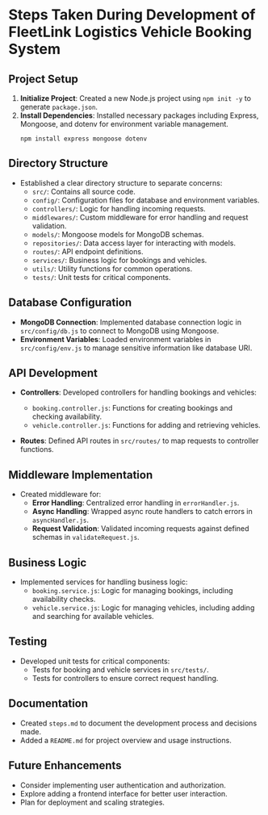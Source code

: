 # Steps Taken During Development of FleetLink Logistics Vehicle Booking System

## Project Setup
1. **Initialize Project**: Created a new Node.js project using `npm init -y` to generate `package.json`.
2. **Install Dependencies**: Installed necessary packages including Express, Mongoose, and dotenv for environment variable management.
   ```
   npm install express mongoose dotenv
   ```

## Directory Structure
- Established a clear directory structure to separate concerns:
  - `src/`: Contains all source code.
  - `config/`: Configuration files for database and environment variables.
  - `controllers/`: Logic for handling incoming requests.
  - `middlewares/`: Custom middleware for error handling and request validation.
  - `models/`: Mongoose models for MongoDB schemas.
  - `repositories/`: Data access layer for interacting with models.
  - `routes/`: API endpoint definitions.
  - `services/`: Business logic for bookings and vehicles.
  - `utils/`: Utility functions for common operations.
  - `tests/`: Unit tests for critical components.

## Database Configuration
- **MongoDB Connection**: Implemented database connection logic in `src/config/db.js` to connect to MongoDB using Mongoose.
- **Environment Variables**: Loaded environment variables in `src/config/env.js` to manage sensitive information like database URI.

## API Development
- **Controllers**: Developed controllers for handling bookings and vehicles:
  - `booking.controller.js`: Functions for creating bookings and checking availability.
  - `vehicle.controller.js`: Functions for adding and retrieving vehicles.
  
- **Routes**: Defined API routes in `src/routes/` to map requests to controller functions.

## Middleware Implementation
- Created middleware for:
  - **Error Handling**: Centralized error handling in `errorHandler.js`.
  - **Async Handling**: Wrapped async route handlers to catch errors in `asyncHandler.js`.
  - **Request Validation**: Validated incoming requests against defined schemas in `validateRequest.js`.

## Business Logic
- Implemented services for handling business logic:
  - `booking.service.js`: Logic for managing bookings, including availability checks.
  - `vehicle.service.js`: Logic for managing vehicles, including adding and searching for available vehicles.

## Testing
- Developed unit tests for critical components:
  - Tests for booking and vehicle services in `src/tests/`.
  - Tests for controllers to ensure correct request handling.

## Documentation
- Created `steps.md` to document the development process and decisions made.
- Added a `README.md` for project overview and usage instructions.

## Future Enhancements
- Consider implementing user authentication and authorization.
- Explore adding a frontend interface for better user interaction.
- Plan for deployment and scaling strategies.